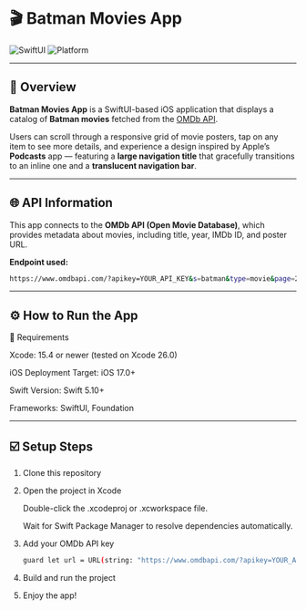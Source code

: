 # 🎬 Batman Movies App

![SwiftUI](https://img.shields.io/badge/SwiftUI-Enabled-blue?logo=swift)
![Platform](https://img.shields.io/badge/Platform-iOS-lightgrey?logo=apple)

---

## 🦇 Overview  

**Batman Movies App** is a SwiftUI-based iOS application that displays a catalog of **Batman movies** fetched from the [OMDb API](https://www.omdbapi.com/).  

Users can scroll through a responsive grid of movie posters, tap on any item to see more details, and experience a design inspired by Apple’s **Podcasts** app — featuring a **large navigation title** that gracefully transitions to an inline one and a **translucent navigation bar**.

---

## 🌐 API Information  

This app connects to the **OMDb API (Open Movie Database)**, which provides metadata about movies, including title, year, IMDb ID, and poster URL.

**Endpoint used:**
```bash
https://www.omdbapi.com/?apikey=YOUR_API_KEY&s=batman&type=movie&page=2
```
---
## ⚙️ How to Run the App

🧩 Requirements

Xcode: 15.4 or newer (tested on Xcode 26.0)

iOS Deployment Target: iOS 17.0+

Swift Version: Swift 5.10+

Frameworks: SwiftUI, Foundation

---
## ☑️ Setup Steps

1. Clone this repository
2. Open the project in Xcode

   Double-click the .xcodeproj or .xcworkspace file.

   Wait for Swift Package Manager to resolve dependencies automatically.

3. Add your OMDb API key

   ```bash
   guard let url = URL(string: "https://www.omdbapi.com/?apikey=YOUR_API_KEY&s=batman&type=movie&page=2")
   ```
4. Build and run the project

5. Enjoy the app!

